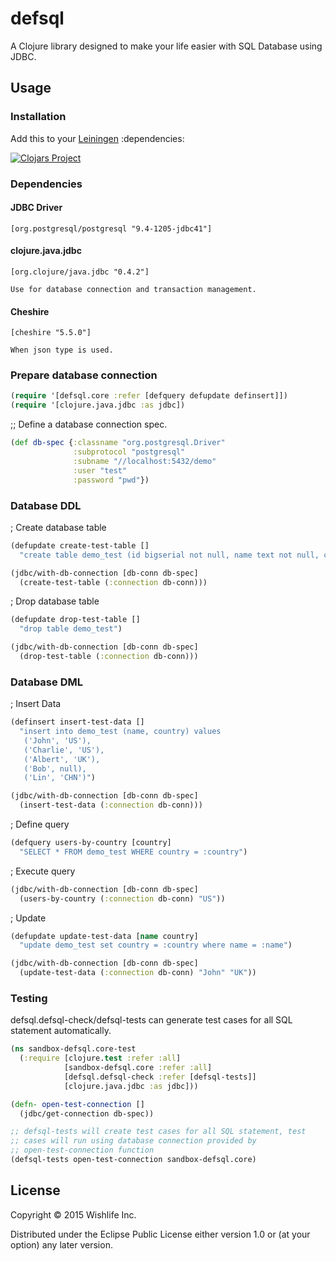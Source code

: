 # defsql

A Clojure library designed to make your life easier with SQL Database using JDBC.

## Usage

### Installation

Add this to your [Leiningen](https://github.com/technomancy/leiningen) :dependencies:

[![Clojars Project](http://clojars.org/defsql/latest-version.svg)](http://clojars.org/defsql)

### Dependencies

#### JDBC Driver

    [org.postgresql/postgresql "9.4-1205-jdbc41"]

#### clojure.java.jdbc

    [org.clojure/java.jdbc "0.4.2"]

    Use for database connection and transaction management.

#### Cheshire

    [cheshire "5.5.0"]

    When json type is used.


### Prepare database connection

```clojure
(require '[defsql.core :refer [defquery defupdate definsert]])
(require '[clojure.java.jdbc :as jdbc])
```

;; Define a database connection spec.
```clojure
(def db-spec {:classname "org.postgresql.Driver"
              :subprotocol "postgresql"
              :subname "//localhost:5432/demo"
              :user "test"
              :password "pwd"})
```

### Database DDL
; Create database table
```clojure
(defupdate create-test-table []
  "create table demo_test (id bigserial not null, name text not null, country text)")

(jdbc/with-db-connection [db-conn db-spec]
  (create-test-table (:connection db-conn)))
```

; Drop database table
```clojure
(defupdate drop-test-table []
  "drop table demo_test")

(jdbc/with-db-connection [db-conn db-spec]
  (drop-test-table (:connection db-conn)))
```

### Database DML

; Insert Data
```clojure
(definsert insert-test-data []
  "insert into demo_test (name, country) values
   ('John', 'US'),
   ('Charlie', 'US'),
   ('Albert', 'UK'),
   ('Bob', null),
   ('Lin', 'CHN')")

(jdbc/with-db-connection [db-conn db-spec]
  (insert-test-data (:connection db-conn)))
```

; Define query
```clojure
(defquery users-by-country [country]
  "SELECT * FROM demo_test WHERE country = :country")
```

; Execute query
```clojure
(jdbc/with-db-connection [db-conn db-spec]
  (users-by-country (:connection db-conn) "US"))
```

; Update
```clojure
(defupdate update-test-data [name country]
  "update demo_test set country = :country where name = :name")

(jdbc/with-db-connection [db-conn db-spec]
  (update-test-data (:connection db-conn) "John" "UK"))
```

### Testing

defsql.defsql-check/defsql-tests can generate test cases for all SQL statement automatically.

```clojure
(ns sandbox-defsql.core-test
  (:require [clojure.test :refer :all]
            [sandbox-defsql.core :refer :all]
            [defsql.defsql-check :refer [defsql-tests]]
            [clojure.java.jdbc :as jdbc]))

(defn- open-test-connection []
  (jdbc/get-connection db-spec))

;; defsql-tests will create test cases for all SQL statement, test
;; cases will run using database connection provided by
;; open-test-connection function
(defsql-tests open-test-connection sandbox-defsql.core)

```

## License

Copyright © 2015 Wishlife Inc.

Distributed under the Eclipse Public License either version 1.0 or (at
your option) any later version.
